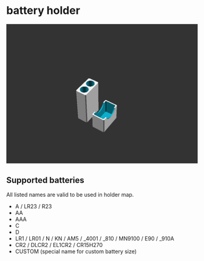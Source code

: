 
# battery holder

![animation](images/animation.gif?raw=true "")



## Supported batteries
All listed names are valid to be used in holder map.
- A / LR23 / R23
- AA
- AAA
- C
- D
- LR1 / LR01 / N / KN / AM5 / _4001 / _810 / MN9100 / E90 / _910A
- CR2 / DLCR2 / EL1CR2 / CR15H270
- CUSTOM (special name for custom battery size)
